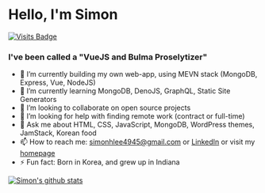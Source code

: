 # Hello, I'm Simon

[![Visits Badge](https://badges.pufler.dev/visits/simonhlee97/git-badges)](https://badges.pufler.dev)

### I've been called a "VueJS and Bulma Proselytizer"

- 🔭 I’m currently building my own web-app, using MEVN stack (MongoDB, Express, Vue, NodeJS)
- 🌱 I’m currently learning MongoDB, DenoJS, GraphQL, Static Site Generators
- 👯 I’m looking to collaborate on open source projects
- 🤔 I’m looking for help with finding remote work (contract or full-time)
- 💬 Ask me about HTML, CSS, JavaScript, MongoDB, WordPress themes, JamStack, Korean food
- 📫 How to reach me: simonhlee4945@gmail.com or [LinkedIn](https://www.linkedin.com/in/simon-h-lee/) or visit my [homepage](https://simonhlee97.github.io)
- ⚡ Fun fact: Born in Korea, and grew up in Indiana


[![Simon's github stats](https://github-readme-stats.vercel.app/api?username=simonhlee97&theme=nightowl)](https://github.com/anuraghazra/github-readme-stats)



